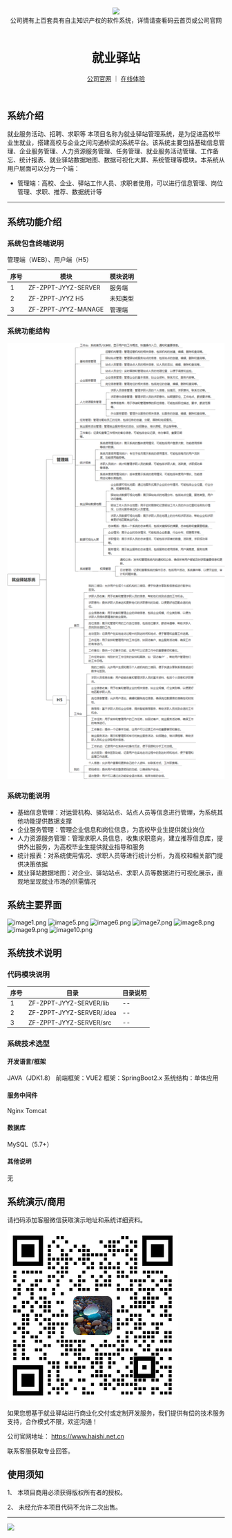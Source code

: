 <br/>

<div align="center" >
    <img src="https://www.haishi.net.cn/img/17f49ecef80e4c6248070c401a94c032.0ff19479.png" />
<br/>
<div>公司拥有上百套具有自主知识产权的软件系统，详情请查看码云首页或公司官网</div>
</div>

<div align="center">
<br/>
<h1>就业驿站</h1>

<a href="https://www.haishi.net.cn/">公司官网</a> ｜ <a href="https://www.haishi.net.cn/">在线体验</a>

<br/>

</div>


## 系统介绍


就业服务活动、招聘、求职等
本项目名称为就业驿站管理系统，是为促进高校毕业生就业，搭建高校与企业之间沟通桥梁的系统平台。该系统主要包括基础信息管理、企业服务管理、人力资源服务管理、任务管理、就业服务活动管理、工作备忘、统计报表、就业驿站数据地图、数据可视化大屏、系统管理等模块。本系统从用户层面可以分为一个端：
- 管理端：高校、企业、驿站工作人员、求职者使用，可以进行信息管理、岗位管理、求职、推荐、数据统计等
                


<hr/>

## 系统功能介绍

### 系统包含终端说明

管理端（WEB）、用户端（H5）

| 序号 | 模块                | 模块说明 |
| ---- | ------------------- | -------- |
| 1    | ZF-ZPPT-JYYZ-SERVER | 服务端   |
| 2    | ZF-ZPPT-JYYZ H5     | 未知类型 |
| 3    | ZF-ZPPT-JYYZ-MANAGE | 管理端   |

### 系统功能结构

![](./images/swdt.png)

### 系统功能说明

- 基础信息管理：对运营机构、驿站站点、站点人员等信息进行管理，为系统其他功能提供数据支撑
- 企业服务管理：管理企业信息和岗位信息，为高校毕业生提供就业岗位
- 人力资源服务管理：管理求职人员信息，收集求职意向，建立推荐信息库，提供外出服务，为高校毕业生提供就业指导和服务
- 统计报表：对系统使用情况、求职人员等进行统计分析，为高校和相关部门提供决策依据
- 就业驿站数据地图：对企业、驿站站点、求职人员等数据进行可视化展示，直观地呈现就业市场的供需情况

## 系统主要界面

![image1.png](http://codeimg.haishi.net.cn/ZF-ZPPT-JYYZ_1.png)
![image5.png](http://codeimg.haishi.net.cn/ZF-ZPPT-JYYZ_5.png)
![image6.png](http://codeimg.haishi.net.cn/ZF-ZPPT-JYYZ_6.png)
![image7.png](http://codeimg.haishi.net.cn/ZF-ZPPT-JYYZ_7.png)
![image8.png](http://codeimg.haishi.net.cn/ZF-ZPPT-JYYZ_8.png)
![image9.png](http://codeimg.haishi.net.cn/ZF-ZPPT-JYYZ_9.png)
![image10.png](http://codeimg.haishi.net.cn/ZF-ZPPT-JYYZ_10.png)

## 系统技术说明

### 代码模块说明

| 序号 | 目录                      | 目录说明 |
| ---- | ------------------------- | -------- |
| 1    | ZF-ZPPT-JYYZ-SERVER/lib   | --       |
| 2    | ZF-ZPPT-JYYZ-SERVER/.idea | --       |
| 3    | ZF-ZPPT-JYYZ-SERVER/src   | --       |

### 系统技术选型

#### 开发语言/框架

JAVA（JDK1.8）
前端框架：VUE2
框架：SpringBoot2.x
系统结构：单体应用

#### 服务中间件

Nginx
Tomcat

#### 数据库

MySQL（5.7+）

#### 其他说明

无


## 系统演示/商用

请扫码添加客服微信获取演示地址和系统详细资料。

![](./images/kf.png)

如果您想基于就业驿站进行商业化交付或定制开发服务，我们提供有偿的技术服务支持，合作模式不限，欢迎沟通！

公司官网地址： <a href="https://www.haishi.net.cn/">https://www.haishi.net.cn</a>

联系客服获取专业回答。


## 使用须知

1、 本项目商用必须获得版权所有者的授权。

2、 未经允许本项目代码不允许二次出售。

<hr/>

![](./images/gsjj.png)